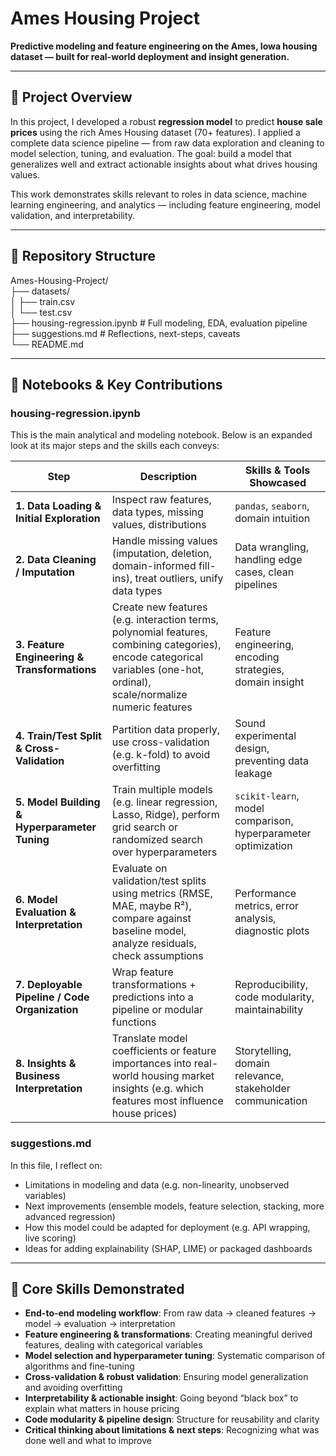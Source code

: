 # Ames Housing Project  
**Predictive modeling and feature engineering on the Ames, Iowa housing dataset — built for real-world deployment and insight generation.**

---

## 🚀 Project Overview

In this project, I developed a robust **regression model** to predict **house sale prices** using the rich Ames Housing dataset (70+ features). I applied a complete data science pipeline — from raw data exploration and cleaning to model selection, tuning, and evaluation. The goal: build a model that generalizes well and extract actionable insights about what drives housing values.

This work demonstrates skills relevant to roles in data science, machine learning engineering, and analytics — including feature engineering, model validation, and interpretability.

---

## 📂 Repository Structure
Ames-Housing-Project/<br>
├── datasets/<br>
│ ├── train.csv<br>
│ └── test.csv<br>
├── housing-regression.ipynb # Full modeling, EDA, evaluation pipeline <br>
├── suggestions.md # Reflections, next-steps, caveats<br>
└── README.md<br>


---

## 📘 Notebooks & Key Contributions

### **housing-regression.ipynb**

This is the main analytical and modeling notebook. Below is an expanded look at its major steps and the skills each conveys:

| Step | Description | Skills & Tools Showcased |
|---|---|---|
| **1. Data Loading & Initial Exploration** | Inspect raw features, data types, missing values, distributions | `pandas`, `seaborn`, domain intuition |
| **2. Data Cleaning / Imputation** | Handle missing values (imputation, deletion, domain-informed fill-ins), treat outliers, unify data types | Data wrangling, handling edge cases, clean pipelines |
| **3. Feature Engineering & Transformations** | Create new features (e.g. interaction terms, polynomial features, combining categories), encode categorical variables (one-hot, ordinal), scale/normalize numeric features | Feature engineering, encoding strategies, domain insight |
| **4. Train/Test Split & Cross-Validation** | Partition data properly, use cross-validation (e.g. k-fold) to avoid overfitting | Sound experimental design, preventing data leakage |
| **5. Model Building & Hyperparameter Tuning** | Train multiple models (e.g. linear regression, Lasso, Ridge), perform grid search or randomized search over hyperparameters | `scikit-learn`, model comparison, hyperparameter optimization |
| **6. Model Evaluation & Interpretation** | Evaluate on validation/test splits using metrics (RMSE, MAE, maybe R²), compare against baseline model, analyze residuals, check assumptions | Performance metrics, error analysis, diagnostic plots |
| **7. Deployable Pipeline / Code Organization** | Wrap feature transformations + predictions into a pipeline or modular functions | Reproducibility, code modularity, maintainability |
| **8. Insights & Business Interpretation** | Translate model coefficients or feature importances into real-world housing market insights (e.g. which features most influence house prices) | Storytelling, domain relevance, stakeholder communication |

### **suggestions.md**

In this file, I reflect on:

- Limitations in modeling and data (e.g. non-linearity, unobserved variables)  
- Next improvements (ensemble models, feature selection, stacking, more advanced regression)  
- How this model could be adapted for deployment (e.g. API wrapping, live scoring)  
- Ideas for adding explainability (SHAP, LIME) or packaged dashboards  

---

## 🧠 Core Skills Demonstrated

- **End-to-end modeling workflow**: From raw data → cleaned features → model → evaluation → interpretation  
- **Feature engineering & transformations**: Creating meaningful derived features, dealing with categorical variables  
- **Model selection and hyperparameter tuning**: Systematic comparison of algorithms and fine-tuning  
- **Cross-validation & robust validation**: Ensuring model generalization and avoiding overfitting  
- **Interpretability & actionable insight**: Going beyond “black box” to explain what matters in house pricing  
- **Code modularity & pipeline design**: Structure for reusability and clarity  
- **Critical thinking about limitations & next steps**: Recognizing what was done well and what to improve  
